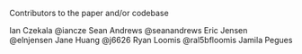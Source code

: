 Contributors to the paper and/or codebase

Ian Czekala @iancze
Sean Andrews @seanandrews
Eric Jensen @elnjensen
Jane Huang @j6626
Ryan Loomis @ral5bfloomis
Jamila Pegues
